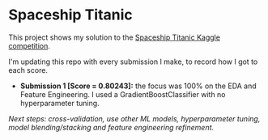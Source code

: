 # Spaceship Titanic

This project shows my solution to the [Spaceship Titanic Kaggle competition](https://www.kaggle.com/competitions/spaceship-titanic/overview).

I'm updating this repo with every submission I make, to record how I got to each score.

 - **Submission 1 [Score = 0.80243]:** the focus was 100% on the EDA and Feature Engineering. I used a GradientBoostClassifier with no hyperparameter tuning.

 _Next steps: cross-validation, use other ML models, hyperparameter tuning, model blending/stacking and feature engineering refinement._

